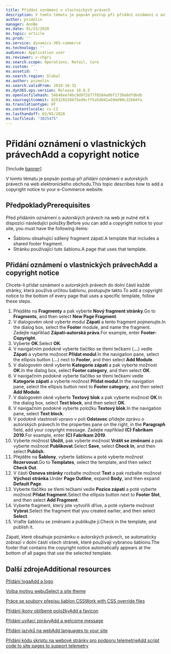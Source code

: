 ```yaml
---
title: Přidání oznámení o vlastnických právech
description: V tomto tématu je popsán postup při přidání oznámení o autorských právech na web elektronického obchodu.
author: psimolin
manager: AnnBe
ms.date: 01/23/2020
ms.topic: article
ms.prod: ''
ms.service: dynamics-365-commerce
ms.technology: ''
audience: Application user
ms.reviewer: v-chgri
ms.search.scope: Operations, Retail, Core
ms.custom: ''
ms.assetid: ''
ms.search.region: Global
ms.author: psimolin
ms.search.validFrom: 2019-10-31
ms.dyn365.ops.version: Release 10.0.5
ms.openlocfilehash: 54b48ee74bc9d9f2b77f0584a0bf1739a8dfdbdb
ms.sourcegitcommit: 829329220475ed8cff5a5db92a59dd90c22b04fa
ms.translationtype: HT
ms.contentlocale: cs-CZ
ms.lasthandoff: 02/05/2020
ms.locfileid: "3025475"
---
```

# <a name="add-a-copyright-notice"></a><span data-ttu-id="ec555-103">Přidání oznámení o vlastnických právech</span><span class="sxs-lookup"><span data-stu-id="ec555-103">Add a copyright notice</span></span>


[!include [banner](includes/banner.md)]

<span data-ttu-id="ec555-104">V tomto tématu je popsán postup při přidání oznámení o autorských právech na web elektronického obchodu.</span><span class="sxs-lookup"><span data-stu-id="ec555-104">This topic describes how to add a copyright notice to your e-Commerce website.</span></span>

## <a name="prerequisites"></a><span data-ttu-id="ec555-105">Předpoklady</span><span class="sxs-lookup"><span data-stu-id="ec555-105">Prerequisites</span></span>

<span data-ttu-id="ec555-106">Před přidáním oznámení o autorských právech na web je nutné mít k dispozici následující položky:</span><span class="sxs-lookup"><span data-stu-id="ec555-106">Before you can add a copyright notice to your site, you must have the following items:</span></span>

- <span data-ttu-id="ec555-107">Šablonu obsahující sdílený fragment zápatí.</span><span class="sxs-lookup"><span data-stu-id="ec555-107">A template that includes a shared footer fragment.</span></span>
- <span data-ttu-id="ec555-108">Stránku používající tuto šablonu.</span><span class="sxs-lookup"><span data-stu-id="ec555-108">A page that uses that template.</span></span>

## <a name="add-a-copyright-notice"></a><span data-ttu-id="ec555-109">Přidání oznámení o vlastnických právech</span><span class="sxs-lookup"><span data-stu-id="ec555-109">Add a copyright notice</span></span>

<span data-ttu-id="ec555-110">Chcete-li přidat oznámení o autorských právech do dolní části každé stránky, která používá určitou šablonu, postupujte takto.</span><span class="sxs-lookup"><span data-stu-id="ec555-110">To add a copyright notice to the bottom of every page that uses a specific template, follow these steps.</span></span>

1. <span data-ttu-id="ec555-111">Přejděte na **Fragmenty** a pak vyberte **Nový fragment stránky**.</span><span class="sxs-lookup"><span data-stu-id="ec555-111">Go to **Fragments**, and then select **New Page Fragment**.</span></span>
1. <span data-ttu-id="ec555-112">V dialogovém okně vyberte modul **Zápatí** a tento fragment pojmenujte.</span><span class="sxs-lookup"><span data-stu-id="ec555-112">In the dialog box, select the **Footer** module, and name the fragment.</span></span> <span data-ttu-id="ec555-113">Zadejte například **Zápatí–autorská práva**.</span><span class="sxs-lookup"><span data-stu-id="ec555-113">For example, enter **Footer-Copyright**.</span></span>
1. <span data-ttu-id="ec555-114">Vyberte **OK**.</span><span class="sxs-lookup"><span data-stu-id="ec555-114">Select **OK**.</span></span>
1. <span data-ttu-id="ec555-115">V navigačním podokně vyberte tlačítko se třemi tečkami (**...**) vedle **Zápatí** a vyberte možnost **Přidat modul**.</span><span class="sxs-lookup"><span data-stu-id="ec555-115">In the navigation pane, select the ellipsis button (**...**) next to **Footer**, and then select **Add Module**.</span></span>
1. <span data-ttu-id="ec555-116">V dialogovém okně vyberte **Kategorie zápati** a pak vyberte možnost **OK**.</span><span class="sxs-lookup"><span data-stu-id="ec555-116">In the dialog box, select **Footer category**, and then select **OK**.</span></span>
1. <span data-ttu-id="ec555-117">V navigačním podokně vyberte tlačítko se třemi tečkami vedle **Kategorie zápatí** a vyberte možnost **Přidat modul**.</span><span class="sxs-lookup"><span data-stu-id="ec555-117">In the navigation pane, select the ellipsis button next to **Footer category**, and then select **Add Module**.</span></span>
1. <span data-ttu-id="ec555-118">V dialogovém okně vyberte **Textový blok** a pak vyberte možnost **OK**.</span><span class="sxs-lookup"><span data-stu-id="ec555-118">In the dialog box, select **Text block**, and then select **OK**.</span></span>
1. <span data-ttu-id="ec555-119">V navigačním podokně vyberte položku **Textový blok**.</span><span class="sxs-lookup"><span data-stu-id="ec555-119">In the navigation pane, select **Text block**.</span></span>
1. <span data-ttu-id="ec555-120">V podokně vlastností vpravo v poli **Odstavec** přidejte zprávu o autorských právech.</span><span class="sxs-lookup"><span data-stu-id="ec555-120">In the properties pane on the right, in the **Paragraph** field, add your copyright message.</span></span> <span data-ttu-id="ec555-121">Zadejte například **(C) Fabrikam 2019**.</span><span class="sxs-lookup"><span data-stu-id="ec555-121">For example, enter **(C) Fabrikam 2019**.</span></span>
1. <span data-ttu-id="ec555-122">Vyberte možnost **Uložit**, pak vyberte možnost **Vrátit se změnami** a pak vyberte možnost **Publikovat**.</span><span class="sxs-lookup"><span data-stu-id="ec555-122">Select **Save**, select **Check In**, and then select **Publish**.</span></span>
1. <span data-ttu-id="ec555-123">Přejděte na **Šablony**, vyberte šablonu a poté vyberte možnost **Rezervovat**.</span><span class="sxs-lookup"><span data-stu-id="ec555-123">Go to **Templates**, select the template, and then select **Check Out**.</span></span>
1. <span data-ttu-id="ec555-124">V části **Osnova stránky** rozbalte možnost **Text** a pak rozbalte možnost **Výchozí stránka**.</span><span class="sxs-lookup"><span data-stu-id="ec555-124">Under **Page Outline**, expand **Body**, and then expand **Default Page**.</span></span>
1. <span data-ttu-id="ec555-125">Vyberte tlačítko se třemi tečkami vedle **Pozice zápatí** a poté vyberte možnost **Přidat fragment**.</span><span class="sxs-lookup"><span data-stu-id="ec555-125">Select the ellipsis button next to **Footer Slot**, and then select **Add Fragment**.</span></span>
1. <span data-ttu-id="ec555-126">Vyberte fragment, který jste vytvořili dříve, a poté vyberte možnost **Vybrat**.</span><span class="sxs-lookup"><span data-stu-id="ec555-126">Select the fragment that you created earlier, and then select **Select**.</span></span>
1. <span data-ttu-id="ec555-127">Vraťte šablonu se změnami a publikujte ji.</span><span class="sxs-lookup"><span data-stu-id="ec555-127">Check in the template, and publish it.</span></span>

<span data-ttu-id="ec555-128">Zápatí, které obsahuje poznámku o autorských právech, se automaticky zobrazí v dolní části všech stránek, které používají vybranou šablonu.</span><span class="sxs-lookup"><span data-stu-id="ec555-128">The footer that contains the copyright notice automatically appears at the bottom of all pages that use the selected template.</span></span>

## <a name="additional-resources"></a><span data-ttu-id="ec555-129">Další zdroje</span><span class="sxs-lookup"><span data-stu-id="ec555-129">Additional resources</span></span>

[<span data-ttu-id="ec555-130">Přidání loga</span><span class="sxs-lookup"><span data-stu-id="ec555-130">Add a logo</span></span>](add-logo.md)

[<span data-ttu-id="ec555-131">Volba motivu webu</span><span class="sxs-lookup"><span data-stu-id="ec555-131">Select a site theme</span></span>](select-site-theme.md)

[<span data-ttu-id="ec555-132">Práce se soubory přepisu šablon CSS</span><span class="sxs-lookup"><span data-stu-id="ec555-132">Work with CSS override files</span></span>](css-override-files.md)

[<span data-ttu-id="ec555-133">Přidání ikony oblíbené položky</span><span class="sxs-lookup"><span data-stu-id="ec555-133">Add a favicon</span></span>](add-favicon.md)

[<span data-ttu-id="ec555-134">Přidání uvítací zprávy</span><span class="sxs-lookup"><span data-stu-id="ec555-134">Add a welcome message</span></span>](add-welcome-message.md)

[<span data-ttu-id="ec555-135">Přidání jazyků na web</span><span class="sxs-lookup"><span data-stu-id="ec555-135">Add languages to your site</span></span>](add-languages-to-site.md)

[<span data-ttu-id="ec555-136">Přidání kódu skriptu na webové stránky pro podporu telemetrie</span><span class="sxs-lookup"><span data-stu-id="ec555-136">Add script code to site pages to support telemetry</span></span>](add-telemetry.md)

